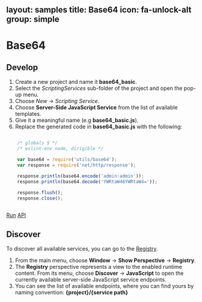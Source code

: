 layout: samples
title: Base64
icon: fa-unlock-alt
group: simple
---

Base64
===

Develop
--

1. Create a new project and name it **base64_basic**.
2. Select the *ScriptingServices* sub-folder of the project and open the pop-up menu.
3. Choose *New* -> *Scripting Service*.
4. Choose **Server-Side JavaScript Service** from the list of available templates.
5. Give it a meaningful name (e.g **base64_basic.js**).
6. Replace the generated code in **base64_basic.js** with the following:

```javascript

	/* globals $ */
	/* eslint-env node, dirigible */

	var base64 = require('utils/base64');
	var response = require('net/http/response');

	response.println(base64.encode('admin:admin'));
	response.println(base64.decode('YWRtaW46YWRtaW4='));

	response.flush();
	response.close();
	
```

<div class="btn-toolbar pull-right">
	<a class="btn btn-warning" href="http://dirigible.eclipse.org/services/ui/anonymous.html?git=https://github.com/dirigiblelabs/sample_utils_base64_basic.git">Run</a>
	<a class="btn btn-info" href="http://www.dirigible.io/api/utils_base64.html">API</a>
</div>

Discover
--
To discover all available services, you can go to the [Registry](../help/registry.html).

1. From the main menu, choose **Window** -> **Show Perspective** -> **Registry**.
2. The **Registry** perspective represents a view to the enabled runtime content. From its menu, choose **Discover** -> **JavaScript** to open the currently available server-side JavaScript service endpoints.
3. You can see the list of available endpoints, where you can find yours by naming convention: **{project}/{service path}**
